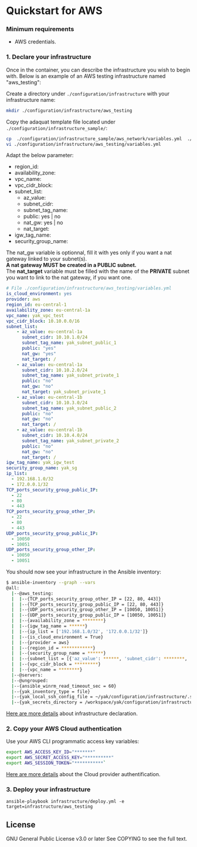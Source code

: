 # Quickstart for AWS

### Minimum requirements

- AWS credentials.

### 1. Declare your infrastructure

Once in the container, you can describe the infrastructure you wish to begin with.
Below is an example of an AWS testing infrastructure named "aws_testing":

Create a directory under `./configuration/infrastructure` with your infrastructure name:

```bash
mkdir ./configuration/infrastructure/aws_testing
```

Copy the adaquat template file located under `./configuration/infrastructure_sample/`:

```bash
cp  ./configuration/infrastructure_sample/aws_network/variables.yml  ./configuration/infrastructure/aws_testing
vi ./configuration/infrastructure/aws_testing/variables.yml
```

Adapt the below parameter:

- region_id: 
- availability_zone: 
- vpc_name: 
- vpc_cidr_block: 
- subnet_list:
    - az_value: 
    - subnet_cidr: 
    - subnet_tag_name:
    - public: yes | no 
    - nat_gw: yes | no 
    - nat_target: 
- igw_tag_name: 
- security_group_name:

The nat_gw variable is optionnal, fill it with yes only if you want a nat gateway linked to your subnet(s).  
**A nat gateway MUST be created in a PUBLIC subnet.**  
The **nat_target** variable must be filled with the name of the **PRIVATE** subnet you want to link to the nat gateway, if you want one.


```yaml
# File ./configuration/infrastructure/aws_testing/variables.yml
is_cloud_environment: yes
provider: aws
region_id: eu-central-1
availability_zone: eu-central-1a
vpc_name: yak_vpc_test
vpc_cidr_block: 10.10.0.0/16
subnet_list:
    - az_value: eu-central-1a
      subnet_cidr: 10.10.1.0/24
      subnet_tag_name: yak_subnet_public_1
      public: "yes"
      nat_gw: "yes"
      nat_target: /
    - az_value: eu-central-1a
      subnet_cidr: 10.10.2.0/24
      subnet_tag_name: yak_subnet_private_1
      public: "no"
      nat_gw: "no"
      nat_target: yak_subnet_private_1
    - az_value: eu-central-1b
      subnet_cidr: 10.10.3.0/24
      subnet_tag_name: yak_subnet_public_2
      public: "no"
      nat_gw: "no"
      nat_target: /
    - az_value: eu-central-1b
      subnet_cidr: 10.10.4.0/24
      subnet_tag_name: yak_subnet_private_2
      public: "no"
      nat_gw: "no"
      nat_target: /
igw_tag_name: yak_igw_test
security_group_name: yak_sg
ip_list:
  - 192.168.1.0/32
  - 172.0.0.1/32
TCP_ports_security_group_public_IP: 
  - 22
  - 80
  - 443
TCP_ports_security_group_other_IP: 
  - 22
  - 80
  - 443
UDP_ports_security_group_public_IP: 
  - 10050
  - 10051
UDP_ports_security_group_other_IP: 
  - 10050
  - 10051
```

You should now see your infrastructure in the Ansible inventory:

```bash
$ ansible-inventory --graph --vars
@all:
  |--@aws_testing:
  |  |--{TCP_ports_security_group_other_IP = [22, 80, 443]}
  |  |--{TCP_ports_security_group_public_IP = [22, 80, 443]}
  |  |--{UDP_ports_security_group_other_IP = [10050, 10051]}
  |  |--{UDP_ports_security_group_public_IP = [10050, 10051]}
  |  |--{availability_zone = ********}
  |  |--{igw_tag_name = ******}
  |  |--{ip_list = ['192.168.1.0/32', '172.0.0.1/32']}
  |  |--{is_cloud_environment = True}
  |  |--{provider = aws}
  |  |--{region_id = ************}
  |  |--{security_group_name = ******}
  |  |--{subnet_list = [{'az_value': ******, 'subnet_cidr': ********, 'subnet_tag_name': *******, 'nat_gw': **}],[...]}
  |  |--{vpc_cidr_block = *********}
  |  |--{vpc_name = ********}
  |--@servers:
  |--@ungrouped:
  |--{ansible_winrm_read_timeout_sec = 60}
  |--{yak_inventory_type = file}
  |--{yak_local_ssh_config_file = ~/yak/configuration/infrastructure/.ssh/config}
  |--{yak_secrets_directory = /workspace/yak/configuration/infrastructure/secrets}
```

[Here are more details](https://gitlab.com/yak4all/yak/-/blob/main/docs/configuration/infrastructure.md) about infrastructure declaration.


### 2. Copy your AWS Cloud authentication

Use your AWS CLI programmatic access key variables:

```bash
export AWS_ACCESS_KEY_ID="*******"
export AWS_SECRET_ACCESS_KEY="**********"
export AWS_SESSION_TOKEN="***********`
```

[Here are more details](https://gitlab.com/yak4all/yak/-/blob/main/docs/configuration/cloud_authentication.md) about the Cloud provider authentification.

### 3. Deploy your infrastructure

```
ansible-playbook infrastructure/deploy.yml -e target=infrastructure/aws_testing
```


## License

GNU General Public License v3.0 or later
See COPYING to see the full text.
